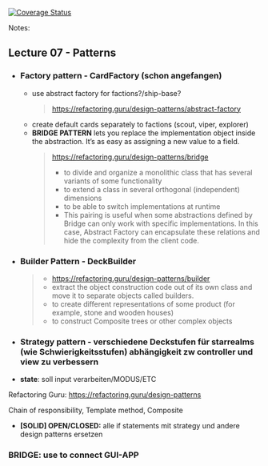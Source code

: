 [![Coverage Status](https://coveralls.io/repos/github/kikkel/se/badge.svg?branch=main)](https://coveralls.io/github/kikkel/se?branch=main)


Notes:
## Lecture 07 - Patterns

- ### Factory pattern - CardFactory (schon angefangen)
  - use abstract factory for factions?/ship-base? 
    > https://refactoring.guru/design-patterns/abstract-factory
  - create default cards separately to factions (scout, viper, explorer) 
  - **BRIDGE PATTERN** lets you replace the implementation object inside the abstraction. It’s as easy as assigning a new value to a field.
    > https://refactoring.guru/design-patterns/bridge
    > - to divide and organize a monolithic class that has several variants of some functionality
    > - to extend a class in several orthogonal (independent) dimensions
    > - to be able to switch implementations at runtime
    > - This pairing is useful when some abstractions defined by Bridge can only work with specific implementations. In this case, Abstract Factory can encapsulate these relations and hide the complexity from the client code.


- ### Builder Pattern - DeckBuilder
  > - https://refactoring.guru/design-patterns/builder
  > - extract the object construction code out of its own class and move it to separate objects called builders.
  > - to create different representations of some product (for example, stone and wooden houses)
  > - to construct Composite trees or other complex objects
  

- ### Strategy pattern - verschiedene Deckstufen für starrealms (wie Schwierigkeitsstufen) abhängigkeit zw controller und view zu verbessern

- **state**: soll input verarbeiten/MODUS/ETC

Refactoring Guru: https://refactoring.guru/design-patterns

Chain of responsibility,
Template method,
Composite


- **[SOLID] OPEN/CLOSED:** alle if statements mit strategy und andere design patterns ersetzen




### BRIDGE: use to connect GUI-APP
